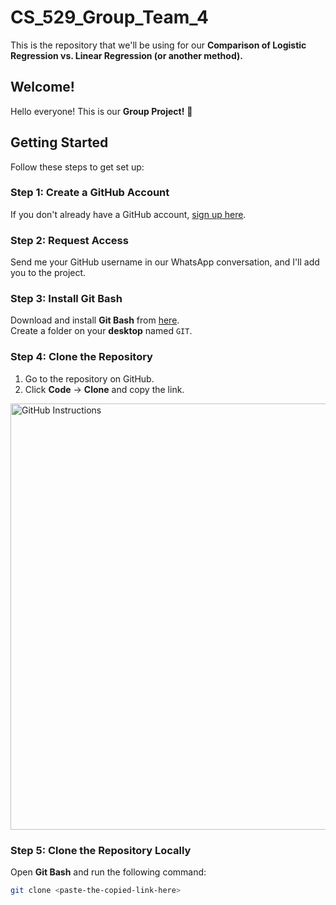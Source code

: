 # CS_529_Group_Team_4

This is the repository that we'll be using for our **Comparison of Logistic Regression vs. Linear Regression (or another method).**

## Welcome!

Hello everyone! This is our **Group Project!** 🚀

## Getting Started

Follow these steps to get set up:

### Step 1: Create a GitHub Account  
If you don't already have a GitHub account, [sign up here](https://github.com/).

### Step 2: Request Access  
Send me your GitHub username in our WhatsApp conversation, and I'll add you to the project.

### Step 3: Install Git Bash  
Download and install **Git Bash** from [here](https://git-scm.com/downloads).  
Create a folder on your **desktop** named `GIT`.

### Step 4: Clone the Repository  
1. Go to the repository on GitHub.  
2. Click **Code** → **Clone** and copy the link.

<img width="682" alt="GitHub Instructions" src="https://github.com/user-attachments/assets/225feafe-9f64-4a2e-b848-5e61c4508932" />

### Step 5: Clone the Repository Locally  
Open **Git Bash** and run the following command:

```sh
git clone <paste-the-copied-link-here>
